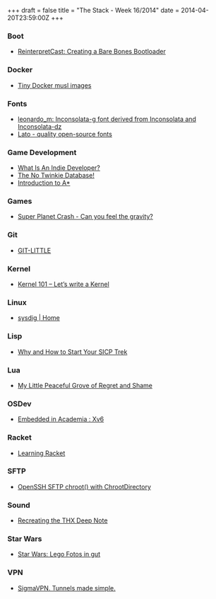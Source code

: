 +++
draft = false
title = "The Stack - Week 16/2014"
date = 2014-04-20T23:59:00Z
+++



### Boot

 - [ReinterpretCast: Creating a Bare Bones Bootloader][Reinterpretcastcreatingabarebonesbootloader]

[Reinterpretcastcreatingabarebonesbootloader]: http://www.reinterpretcast.com/creating-a-bare-bones-bootloader


### Docker

 - [Tiny Docker musl images][Mattsmusings]

[Mattsmusings]: http://mwcampbell.us/blog/tiny-docker-musl-images.html


### Fonts

 - [leonardo_m: Inconsolata-g font derived from Inconsolata and Inconsolata-dz][Leonardominconsolatagfontderivedfrominconsolataandinconsolatadz]
 - [Lato - quality open-source fonts][Latoqualityopensourcefonts]

[Leonardominconsolatagfontderivedfrominconsolataandinconsolatadz]: http://leonardo-m.livejournal.com/77079.html
[Latoqualityopensourcefonts]: http://www.latofonts.com/


### Game Development

 - [What Is An Indie Developer?][Grumpygamerwhatisanindiedeveloper]
 - [The No Twinkie Database!][Thenotwinkiedatabase]
 - [Introduction to A*][Introductiontoa]

[Grumpygamerwhatisanindiedeveloper]: http://grumpygamer.com/1312686
[Thenotwinkiedatabase]: http://www.designersnotebook.com/Design_Resources/No_Twinkie_Database/no_twinkie_database.htm
[Introductiontoa]: http://theory.stanford.edu/~amitp/GameProgramming/AStarComparison.html


### Games

 - [Super Planet Crash - Can you feel the gravity?][Superplanetcrashcanyoufeelthegravity]

[Superplanetcrashcanyoufeelthegravity]: http://www.stefanom.org/spc/


### Git

 - [GIT-LITTLE][Gitlittle]

[Gitlittle]: http://www.antichipotle.com/git/


### Kernel

 - [Kernel 101 – Let’s write a Kernel][Kernel101letswriteakernelarjunsreedharan]

[Kernel101letswriteakernelarjunsreedharan]: http://arjunsreedharan.org/post/82710718100/kernel-101-lets-write-a-kernel


### Linux

 - [sysdig | Home][Sysdighome]

[Sysdighome]: http://www.sysdig.org/


### Lisp

 - [Why and How to Start Your SICP Trek][Whyandhowtostartyoursicptrekhackerretreatberlin]

[Whyandhowtostartyoursicptrekhackerretreatberlin]: http://hackerretreat.com/why-how-start-sicp/


### Lua

 - [My Little Peaceful Grove of Regret and Shame][Mylittlepeacefulgroveofregretandshamethepowerofluaandmixins]

[Mylittlepeacefulgroveofregretandshamethepowerofluaandmixins]: http://notmagi.me/the-power-of-lua-and-mixins/


### OSDev

 - [Embedded in Academia : Xv6][Embeddedinacademiaxv6]

[Embeddedinacademiaxv6]: http://blog.regehr.org/archives/1114


### Racket

 - [Learning Racket][learning-racket-1]

[learning-racket-1]: http://artyom.me/learning-racket-1


### SFTP

 - [OpenSSH SFTP chroot() with ChrootDirectory][Opensshsftpchrootwithchrootdirectory]

[Opensshsftpchrootwithchrootdirectory]: http://www.debian-administration.org/articles/590


### Sound

 - [Recreating the THX Deep Note][Recreatingthethxdeepnotehackernews]

[Recreatingthethxdeepnotehackernews]: https://news.ycombinator.com/item?id=7537674


### Star Wars

 - [Star Wars: Lego Fotos in gut][Starwarslegofotosingutkwerfeldeinfotografiemagazinfotocommunity]

[Starwarslegofotosingutkwerfeldeinfotografiemagazinfotocommunity]: http://kwerfeldein.de/2014/04/02/star-wars-miniaturfotografie-mit-lego/


### VPN

 - [SigmaVPN. Tunnels made simple.][Frozenriversigmavpntunnelsmadesimple]

[Frozenriversigmavpntunnelsmadesimple]: http://frozenriver.net/SigmaVPN
